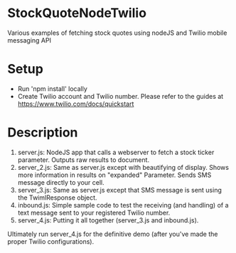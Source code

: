 # StockQuoteNodeTwilio
Various examples of fetching stock quotes using nodeJS and Twilio mobile messaging API

# Setup
- Run 'npm install' locally
- Create Twilio account and Twilio number.  Please refer to the guides at https://www.twilio.com/docs/quickstart

# Description
<ol>
  <li>server.js: NodeJS app that calls a webserver to fetch a stock ticker parameter.  Outputs raw results to document.</li>
  <li>server_2.js: Same as server.js except with beautifying of display.  Shows more information in results on "expanded" Parameter. Sends SMS message  directly to your cell.
  <li>server_3.js: Same as server.js except that SMS message is sent using the TwimlResponse object.
  <li>inbound.js: Simple sample code to test the receiving (and handling) of a text message sent to your registered Twilio number.
  <li>server_4.js: Putting it all together (server_3.js and inbound.js).
</ol>

Ultimately run server_4.js for the definitive demo (after you've made the proper Twilio configurations).

